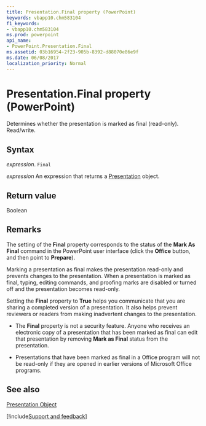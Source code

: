 ```yaml
---
title: Presentation.Final property (PowerPoint)
keywords: vbapp10.chm583104
f1_keywords:
- vbapp10.chm583104
ms.prod: powerpoint
api_name:
- PowerPoint.Presentation.Final
ms.assetid: 03b16954-2f23-905b-8392-d88070e86e9f
ms.date: 06/08/2017
localization_priority: Normal
---
```



# Presentation.Final property (PowerPoint)

Determines whether the presentation is marked as final (read-only). Read/write.


## Syntax

_expression_. `Final`

 _expression_ An expression that returns a [Presentation](PowerPoint.Presentation.md) object.


## Return value

Boolean


## Remarks

The setting of the  **Final** property corresponds to the status of the **Mark As Final** command in the PowerPoint user interface (click the **Office** button, and then point to **Prepare**). 

Marking a presentation as final makes the presentation read-only and prevents changes to the presentation. When a presentation is marked as final, typing, editing commands, and proofing marks are disabled or turned off and the presentation becomes read-only.

 Setting the **Final** property to **True** helps you communicate that you are sharing a completed version of a presentation. It also helps prevent reviewers or readers from making inadvertent changes to the presentation.


- The  **Final** property is not a security feature. Anyone who receives an electronic copy of a presentation that has been marked as final can edit that presentation by removing **Mark as Final** status from the presentation.
    
- Presentations that have been marked as final in a Office program will not be read-only if they are opened in earlier versions of Microsoft Office programs.
    

## See also


[Presentation Object](PowerPoint.Presentation.md)

[!include[Support and feedback](~/includes/feedback-boilerplate.md)]